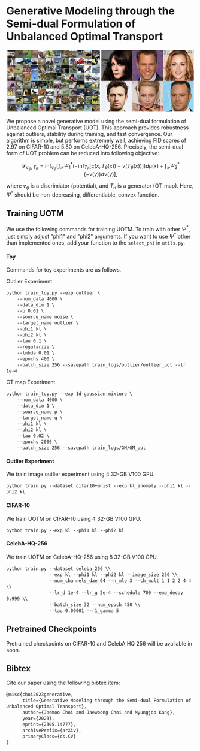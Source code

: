 # Generative Modeling through the Semi-dual Formulation of Unbalanced Optimal Transport
<p align="middle">
  <img src="assets/cifar10_main.png" width="49%" />
  <img src="assets/celeba_main.png" width="49%" /> 
</p>
We propose a novel generative model using the semi-dual formulation of Unbalanced Optimal Transport (UOT). This approach provides robustness against outliers, stability during training, and fast convergence. Our algorithm is simple, but performs extremely well, achieving FID scores of 2.97 on CIFAR-10 and 5.80 on CelebA-HQ-256.
Precisely, the semi-dual form of UOT problem can be reduced into following objective:

$$\mathcal{L}_{v_{\phi}, T_{\theta}}=\inf_{v_\phi}\left[ \int_{\mathcal{X}} \Psi_1^* \left( -\inf_{T_\theta} \left[c\left(x,T_\theta(x)\right)-v\left(T_\theta(x)\right)\right] \right) d\mu(x) + \int_{\mathcal{Y}} \Psi^*_2\left(-v(y)\right) d\nu(y) \right],$$

where $v_\phi$ is a discrimiator (potential), and $T_\theta$ is a generator (OT-map).
Here, $\Psi^*$ should be non-decreasing, differentiable, convex function.

## Training UOTM ##
We use the following commands for training UOTM.
To train with other $\Psi^*$, just simply adjust "phi1" and "phi2" arguments.
If you want to use $\Psi^*$ other than implemented ones, add your function to the ``select_phi`` in ``utils.py``.

#### Toy ####
Commands for toy experiments are as follows.

Outlier Experiment
```
python train_toy.py --exp outlier \
    --num_data 4000 \
    --data_dim 1 \
    --p 0.01 \
    --source_name noise \
    --target_name outlier \
    --phi1 kl \
    --phi2 kl \
    --tau 0.1 \
    --regularize \
    --lmbda 0.01 \
    --epochs 400 \
    --batch_size 256 --savepath train_logs/outlier/outlier_uot --lr 1e-4
```
OT map Experiment
```
python train_toy.py --exp 1d-gaussian-mixture \
    --num_data 4000 \
    --data_dim 1 \
    --source_name p \
    --target_name q \
    --phi1 kl \
    --phi2 kl \
    --tau 0.02 \
    --epochs 2000 \
    --batch_size 256 --savepath train_logs/GM/GM_uot
```
#### Outlier Experiment ####
We train image outlier experiment using 4 32-GB V100 GPU.
```
python train.py --dataset cifar10+mnist --exp kl_anomaly --phi1 kl --phi2 kl
```

#### CIFAR-10 ####
We train UOTM on CIFAR-10 using 4 32-GB V100 GPU. 
```
python train.py --exp kl --phi1 kl --phi2 kl
```

#### CelebA-HQ-256 ####
We train UOTM on CelebA-HQ-256 using 8 32-GB V100 GPU. 
```
python train.py --dataset celeba_256 \\
                --exp kl --phi1 kl --phi2 kl --image_size 256 \\
                --num_channels_dae 64 --n_mlp 3 --ch_mult 1 1 2 2 4 4 \\
                --lr_d 1e-4 --lr_g 2e-4 --schedule 700 --ema_decay 0.999 \\
                --batch_size 32 --num_epoch 450 \\
                --tau 0.00001 --r1_gamma 5
```


## Pretrained Checkpoints ##
Pretrained checkpoints on CIFAR-10 and CelebA HQ 256 will be available in soon. 


## Bibtex ##
Cite our paper using the following bibtex item:
```
@misc{choi2023generative,
      title={Generative Modeling through the Semi-dual Formulation of Unbalanced Optimal Transport}, 
      author={Jaemoo Choi and Jaewoong Choi and Myungjoo Kang},
      year={2023},
      eprint={2305.14777},
      archivePrefix={arXiv},
      primaryClass={cs.CV}
}
```